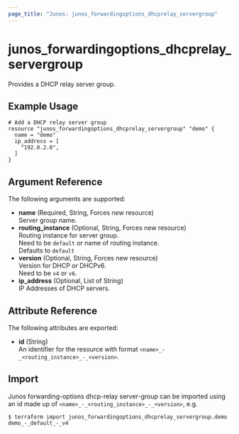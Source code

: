 ```yaml
---
page_title: "Junos: junos_forwardingoptions_dhcprelay_servergroup"
---
```


# junos_forwardingoptions_dhcprelay_servergroup

Provides a DHCP relay server group.

## Example Usage

```hcl
# Add a DHCP relay server group
resource "junos_forwardingoptions_dhcprelay_servergroup" "demo" {
  name = "demo"
  ip_address = [
    "192.0.2.8",
  ]
}
```

## Argument Reference

The following arguments are supported:

- **name** (Required, String, Forces new resource)  
  Server group name.
- **routing_instance** (Optional, String, Forces new resource)  
  Routing instance for server group.  
  Need to be `default` or name of routing instance.  
  Defaults to `default`
- **version** (Optional, String, Forces new resource)  
  Version for DHCP or DHCPv6.  
  Need to be `v4` or `v6`.
- **ip_address** (Optional, List of String)  
  IP Addresses of DHCP servers.

## Attribute Reference

The following attributes are exported:

- **id** (String)  
  An identifier for the resource with format `<name>_-_<routing_instance>_-_<version>`.

## Import

Junos forwarding-options dhcp-relay server-group can be imported using an id made up of
`<name>_-_<routing_instance>_-_<version>`, e.g.

```shell
$ terraform import junos_forwardingoptions_dhcprelay_servergroup.demo demo_-_default_-_v4
```
